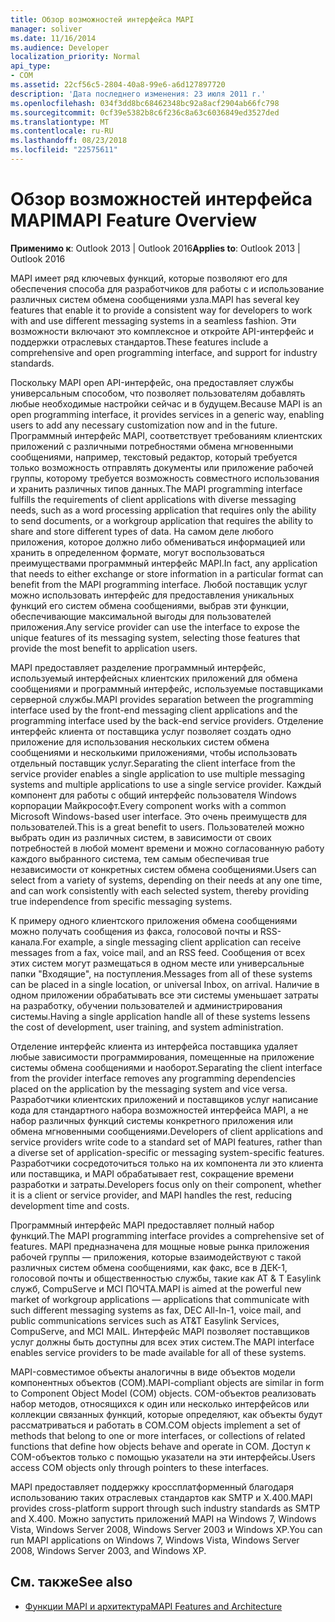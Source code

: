```yaml
---
title: Обзор возможностей интерфейса MAPI
manager: soliver
ms.date: 11/16/2014
ms.audience: Developer
localization_priority: Normal
api_type:
- COM
ms.assetid: 22cf56c5-2804-40a8-99e6-a6d127897720
description: 'Дата последнего изменения: 23 июля 2011 г.'
ms.openlocfilehash: 034f3dd8bc68462348bc92a8acf2904ab66fc798
ms.sourcegitcommit: 0cf39e5382b8c6f236c8a63c6036849ed3527ded
ms.translationtype: MT
ms.contentlocale: ru-RU
ms.lasthandoff: 08/23/2018
ms.locfileid: "22575611"
---
```

# <a name="mapi-feature-overview"></a><span data-ttu-id="b5ac3-103">Обзор возможностей интерфейса MAPI</span><span class="sxs-lookup"><span data-stu-id="b5ac3-103">MAPI Feature Overview</span></span>
 
<span data-ttu-id="b5ac3-104">**Применимо к**: Outlook 2013 | Outlook 2016</span><span class="sxs-lookup"><span data-stu-id="b5ac3-104">**Applies to**: Outlook 2013 | Outlook 2016</span></span> 
  
<span data-ttu-id="b5ac3-105">MAPI имеет ряд ключевых функций, которые позволяют его для обеспечения способа для разработчиков для работы с и использование различных систем обмена сообщениями узла.</span><span class="sxs-lookup"><span data-stu-id="b5ac3-105">MAPI has several key features that enable it to provide a consistent way for developers to work with and use different messaging systems in a seamless fashion.</span></span> <span data-ttu-id="b5ac3-106">Эти возможности включают это комплексное и откройте API-интерфейс и поддержки отраслевых стандартов.</span><span class="sxs-lookup"><span data-stu-id="b5ac3-106">These features include a comprehensive and open programming interface, and support for industry standards.</span></span> 
  
<span data-ttu-id="b5ac3-107">Поскольку MAPI open API-интерфейс, она предоставляет службы универсальным способом, что позволяет пользователям добавлять любые необходимые настройки сейчас и в будущем.</span><span class="sxs-lookup"><span data-stu-id="b5ac3-107">Because MAPI is an open programming interface, it provides services in a generic way, enabling users to add any necessary customization now and in the future.</span></span> <span data-ttu-id="b5ac3-108">Программный интерфейс MAPI, соответствует требованиям клиентских приложений с различными потребностями обмена мгновенными сообщениями, например, текстовый редактор, который требуется только возможность отправлять документы или приложение рабочей группы, которому требуется возможность совместного использования и хранить различных типов данных.</span><span class="sxs-lookup"><span data-stu-id="b5ac3-108">The MAPI programming interface fulfills the requirements of client applications with diverse messaging needs, such as a word processing application that requires only the ability to send documents, or a workgroup application that requires the ability to share and store different types of data.</span></span> <span data-ttu-id="b5ac3-109">На самом деле любого приложения, которое должно либо обмениваться информацией или хранить в определенном формате, могут воспользоваться преимуществами программный интерфейс MAPI.</span><span class="sxs-lookup"><span data-stu-id="b5ac3-109">In fact, any application that needs to either exchange or store information in a particular format can benefit from the MAPI programming interface.</span></span> <span data-ttu-id="b5ac3-110">Любой поставщик услуг можно использовать интерфейс для предоставления уникальных функций его систем обмена сообщениями, выбрав эти функции, обеспечивающие максимальной выгоды для пользователей приложения.</span><span class="sxs-lookup"><span data-stu-id="b5ac3-110">Any service provider can use the interface to expose the unique features of its messaging system, selecting those features that provide the most benefit to application users.</span></span>
  
<span data-ttu-id="b5ac3-111">MAPI предоставляет разделение программный интерфейс, используемый интерфейсных клиентских приложений для обмена сообщениями и программный интерфейс, используемые поставщиками серверной службы.</span><span class="sxs-lookup"><span data-stu-id="b5ac3-111">MAPI provides separation between the programming interface used by the front-end messaging client applications and the programming interface used by the back-end service providers.</span></span> <span data-ttu-id="b5ac3-112">Отделение интерфейс клиента от поставщика услуг позволяет создать одно приложение для использования нескольких систем обмена сообщениями и несколькими приложениями, чтобы использовать отдельный поставщик услуг.</span><span class="sxs-lookup"><span data-stu-id="b5ac3-112">Separating the client interface from the service provider enables a single application to use multiple messaging systems and multiple applications to use a single service provider.</span></span> <span data-ttu-id="b5ac3-113">Каждый компонент для работы с общий интерфейс пользователя Windows корпорации Майкрософт.</span><span class="sxs-lookup"><span data-stu-id="b5ac3-113">Every component works with a common Microsoft Windows-based user interface.</span></span> <span data-ttu-id="b5ac3-114">Это очень преимуществ для пользователей.</span><span class="sxs-lookup"><span data-stu-id="b5ac3-114">This is a great benefit to users.</span></span> <span data-ttu-id="b5ac3-115">Пользователей можно выбрать один из различных систем, в зависимости от своих потребностей в любой момент времени и можно согласованную работу каждого выбранного система, тем самым обеспечивая true независимости от конкретных систем обмена сообщениями.</span><span class="sxs-lookup"><span data-stu-id="b5ac3-115">Users can select from a variety of systems, depending on their needs at any one time, and can work consistently with each selected system, thereby providing true independence from specific messaging systems.</span></span> 
  
<span data-ttu-id="b5ac3-116">К примеру одного клиентского приложения обмена сообщениями можно получать сообщения из факса, голосовой почты и RSS-канала.</span><span class="sxs-lookup"><span data-stu-id="b5ac3-116">For example, a single messaging client application can receive messages from a fax, voice mail, and an RSS feed.</span></span> <span data-ttu-id="b5ac3-117">Сообщения от всех этих систем могут размещаться в одном месте или универсальные папки "Входящие", на поступления.</span><span class="sxs-lookup"><span data-stu-id="b5ac3-117">Messages from all of these systems can be placed in a single location, or universal Inbox, on arrival.</span></span> <span data-ttu-id="b5ac3-118">Наличие в одном приложении обрабатывать все эти системы уменьшает затраты на разработку, обучении пользователей и администрирования системы.</span><span class="sxs-lookup"><span data-stu-id="b5ac3-118">Having a single application handle all of these systems lessens the cost of development, user training, and system administration.</span></span> 
  
<span data-ttu-id="b5ac3-119">Отделение интерфейс клиента из интерфейса поставщика удаляет любые зависимости программирования, помещенные на приложение системы обмена сообщениями и наоборот.</span><span class="sxs-lookup"><span data-stu-id="b5ac3-119">Separating the client interface from the provider interface removes any programming dependencies placed on the application by the messaging system and vice versa.</span></span> <span data-ttu-id="b5ac3-120">Разработчики клиентских приложений и поставщиков услуг написание кода для стандартного набора возможностей интерфейса MAPI, а не набор различных функций системы конкретного приложения или обмена мгновенными сообщениями.</span><span class="sxs-lookup"><span data-stu-id="b5ac3-120">Developers of client applications and service providers write code to a standard set of MAPI features, rather than a diverse set of application-specific or messaging system-specific features.</span></span> <span data-ttu-id="b5ac3-121">Разработчики сосредоточиться только на их компонента ли это клиента или поставщика, и MAPI обрабатывает rest, сокращение времени разработки и затраты.</span><span class="sxs-lookup"><span data-stu-id="b5ac3-121">Developers focus only on their component, whether it is a client or service provider, and MAPI handles the rest, reducing development time and costs.</span></span>
  
<span data-ttu-id="b5ac3-122">Программный интерфейс MAPI предоставляет полный набор функций.</span><span class="sxs-lookup"><span data-stu-id="b5ac3-122">The MAPI programming interface provides a comprehensive set of features.</span></span> <span data-ttu-id="b5ac3-123">MAPI предназначена для мощные новые рынка приложения рабочей группы — приложения, которые взаимодействуют с такой различных систем обмена сообщениями, как факс, все в ДЕК-1, голосовой почты и общественностью службы, такие как AT & T Easylink служб, CompuServe и MCI ПОЧТА.</span><span class="sxs-lookup"><span data-stu-id="b5ac3-123">MAPI is aimed at the powerful new market of workgroup applications — applications that communicate with such different messaging systems as fax, DEC All-In-1, voice mail, and public communications services such as AT&T Easylink Services, CompuServe, and MCI MAIL.</span></span> <span data-ttu-id="b5ac3-124">Интерфейс MAPI позволяет поставщиков услуг должны быть доступны для всех этих систем.</span><span class="sxs-lookup"><span data-stu-id="b5ac3-124">The MAPI interface enables service providers to be made available for all of these systems.</span></span> 
  
<span data-ttu-id="b5ac3-125">MAPI-совместимое объекты аналогичны в виде объектов модели компонентных объектов (COM).</span><span class="sxs-lookup"><span data-stu-id="b5ac3-125">MAPI-compliant objects are similar in form to Component Object Model (COM) objects.</span></span> <span data-ttu-id="b5ac3-126">COM-объектов реализовать набор методов, относящихся к один или несколько интерфейсов или коллекции связанных функций, которые определяют, как объекты будут рассматриваться и работать в COM.</span><span class="sxs-lookup"><span data-stu-id="b5ac3-126">COM objects implement a set of methods that belong to one or more interfaces, or collections of related functions that define how objects behave and operate in COM.</span></span> <span data-ttu-id="b5ac3-127">Доступ к COM-объектов только с помощью указатели на эти интерфейсы.</span><span class="sxs-lookup"><span data-stu-id="b5ac3-127">Users access COM objects only through pointers to these interfaces.</span></span>
  
<span data-ttu-id="b5ac3-128">MAPI предоставляет поддержку кроссплатформенный благодаря использованию таких отраслевых стандартов как SMTP и X.400.</span><span class="sxs-lookup"><span data-stu-id="b5ac3-128">MAPI provides cross-platform support through such industry standards as SMTP and X.400.</span></span> <span data-ttu-id="b5ac3-129">Можно запустить приложений MAPI на Windows 7, Windows Vista, Windows Server 2008, Windows Server 2003 и Windows XP.</span><span class="sxs-lookup"><span data-stu-id="b5ac3-129">You can run MAPI applications on Windows 7, Windows Vista, Windows Server 2008, Windows Server 2003, and Windows XP.</span></span> 
  
## <a name="see-also"></a><span data-ttu-id="b5ac3-130">См. также</span><span class="sxs-lookup"><span data-stu-id="b5ac3-130">See also</span></span>

- [<span data-ttu-id="b5ac3-131">Функции MAPI и архитектура</span><span class="sxs-lookup"><span data-stu-id="b5ac3-131">MAPI Features and Architecture</span></span>](mapi-features-and-architecture.md)


